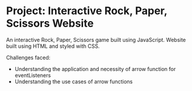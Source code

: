 # Project: Interactive Rock, Paper, Scissors Website

An interactive Rock, Paper, Scissors game built using JavaScript.
Website built using HTML and styled with CSS.

Challenges faced:
- Understanding the application and necessity of arrow function for eventListeners
- Understanding the use cases of arrow functions
